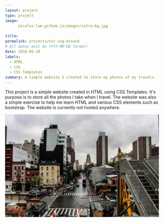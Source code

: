 ```yaml
---
layout: project
type: project
image: 
      nicolas-lum.github.io/images/intro-bg.jpg
    
title: 
permalink: projects/nic-ing-Around
# All dates must be YYYY-MM-DD format!
date: 2018-05-10
labels:
  - HTML
  - CSS
  - CSS Templates
summary: A simple website I created to store my photos of my travels.
---
```


This project is a simple website created in HTML using CSS Templates. It's purpose is to store all the photos I take when I travel. The website was also a simple exercise to help me learn HTML and various CSS elements such as bootstrap. The website is currently not hosted anywhere.
 
<div class="ui small rounded images">
  <img class="ui image" src="https://github.com/nicolas-lum/nicolas-lum.github.io/blob/master/images/intro-bg.jpg?raw=true">
</div>
